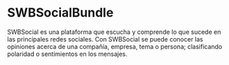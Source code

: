 # SWBSocialBundle
SWBSocial es una plataforma que escucha y comprende lo que sucede en las principales redes sociales. Con SWBSocial se puede conocer las opiniones acerca de una compañía, empresa, tema o persona; clasificando polaridad o sentimientos en los mensajes.
